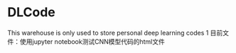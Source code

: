 # DLCode
This warehouse is only used to store personal deep learning codes
1 目前文件：使用jupyter notebook测试CNN模型代码的html文件
